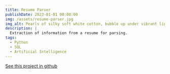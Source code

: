 ```yaml
---
title: Resume Parser
publishDate: 2023-01-01 00:00:00
img: /assets/resume-parser.jpg
img_alt: Pearls of silky soft white cotton, bubble up under vibrant lighting
description: |
  Extraction of information from a resume for parsing.
tags:
  - Python
  - SQL
  - Artificial Intelligence
---
```

<a href="https://github.com/Thorwig/Resume-Parser">See this project in github</a>
<!-- DONT FORGET TO USE FORMATTING THIS IS MARKDOWN ## Level-two heading -->